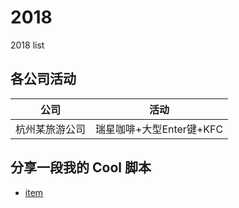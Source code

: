 # 2018
2018 list

## 各公司活动

|公司|活动|
|-|-|
|杭州某旅游公司|瑞星咖啡+大型Enter键+KFC|


## 分享一段我的 Cool 脚本
- [item](#item)
